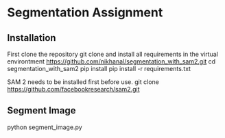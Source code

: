 # Segmentation Assignment
## Installation
First clone the repository git clone and install all requirements in the virtual environtment
https://github.com/nikhanal/segmentation_with_sam2.git
cd segmentation_with_sam2
pip install pip install -r requirements.txt

SAM 2 needs to be installed first before use. 
git clone https://github.com/facebookresearch/sam2.git

## Segment Image 
python segment_image.py
